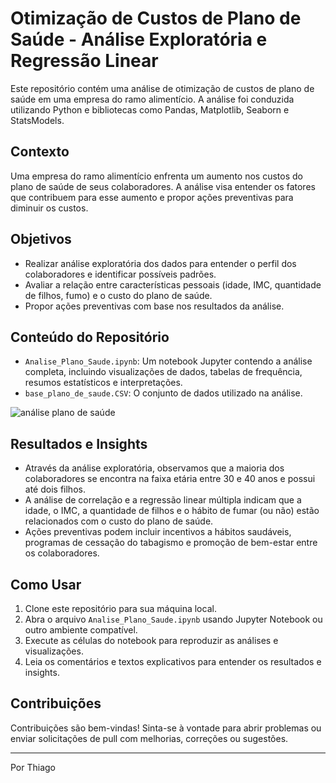 # Otimização de Custos de Plano de Saúde - Análise Exploratória e Regressão Linear

Este repositório contém uma análise de otimização de custos de plano de saúde em uma empresa do ramo alimentício. A análise foi conduzida utilizando Python e bibliotecas como Pandas, Matplotlib, Seaborn e StatsModels.

## Contexto

Uma empresa do ramo alimentício enfrenta um aumento nos custos do plano de saúde de seus colaboradores. A análise visa entender os fatores que contribuem para esse aumento e propor ações preventivas para diminuir os custos.

## Objetivos

- Realizar análise exploratória dos dados para entender o perfil dos colaboradores e identificar possíveis padrões.
- Avaliar a relação entre características pessoais (idade, IMC, quantidade de filhos, fumo) e o custo do plano de saúde.
- Propor ações preventivas com base nos resultados da análise.

## Conteúdo do Repositório

- `Analise_Plano_Saude.ipynb`: Um notebook Jupyter contendo a análise completa, incluindo visualizações de dados, tabelas de frequência, resumos estatísticos e interpretações.
- `base_plano_de_saude.CSV`: O conjunto de dados utilizado na análise.

![análise plano de saúde](https://github.com/tmabgdata/Analises-de-Dados/blob/main/Analise_Otimizacao_Custos_Plano_Saude/demo_healthplan.gif)

## Resultados e Insights

- Através da análise exploratória, observamos que a maioria dos colaboradores se encontra na faixa etária entre 30 e 40 anos e possui até dois filhos.
- A análise de correlação e a regressão linear múltipla indicam que a idade, o IMC, a quantidade de filhos e o hábito de fumar (ou não) estão relacionados com o custo do plano de saúde.
- Ações preventivas podem incluir incentivos a hábitos saudáveis, programas de cessação do tabagismo e promoção de bem-estar entre os colaboradores.

## Como Usar

1. Clone este repositório para sua máquina local.
2. Abra o arquivo `Analise_Plano_Saude.ipynb` usando Jupyter Notebook ou outro ambiente compatível.
3. Execute as células do notebook para reproduzir as análises e visualizações.
4. Leia os comentários e textos explicativos para entender os resultados e insights.

## Contribuições

Contribuições são bem-vindas! Sinta-se à vontade para abrir problemas ou enviar solicitações de pull com melhorias, correções ou sugestões.

---

Por Thiago